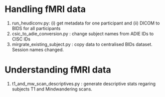 # Handling fMRI data

1. run_heudiconv.py: (i) get metadata for one participant and (ii) DICOM to BIDS for all participants
2. csic_to_adie_conversion.py : change subject names from ADIE IDs to CISC IDs
3. mirgrate_existing_subject.py : copy data to centralised BIDs dataset. Session names changed. 

# Understanding fMRI data

1. t1_and_mw_scan_descriptives.py : generate descriptive stats regaring subjects T1 and Mindwandering scans.